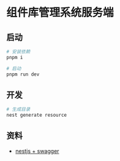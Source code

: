 # 组件库管理系统服务端

## 启动

```bash
# 安装依赖
pnpm i

# 启动
pnpm run dev
```

## 开发

```bash
# 生成目录
nest generate resource
```

## 资料

- [nestjs + swagger](https://docs.nestjs.com/openapi/introduction)
